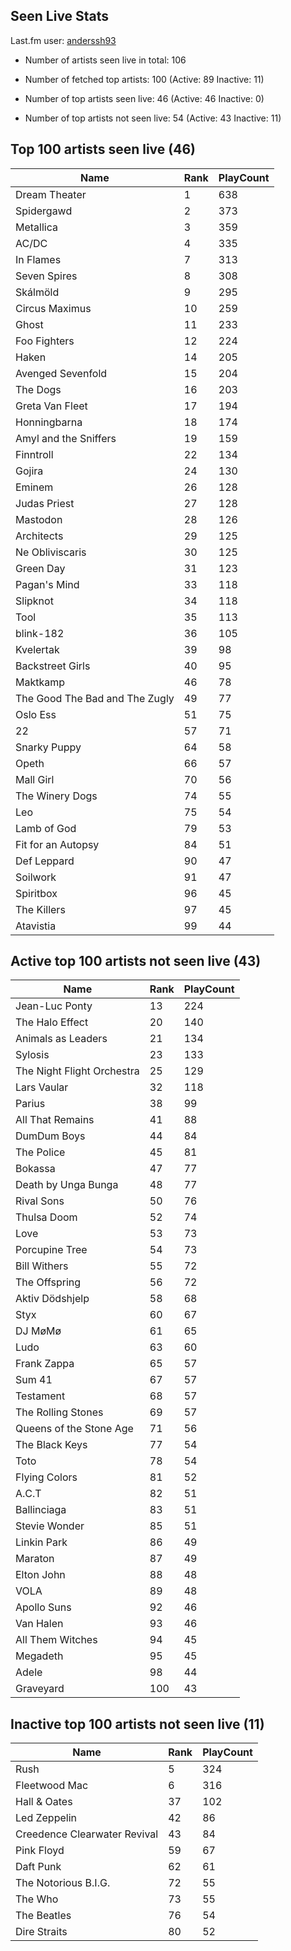 ## Seen Live Stats

Last.fm user: [anderssh93](https://www.last.fm/user/anderssh93)

- Number of artists seen live in total: 106

- Number of fetched top artists: 100 (Active: 89 Inactive: 11)

- Number of top artists seen live: 46 (Active: 46 Inactive: 0)

- Number of top artists not seen live: 54 (Active: 43 Inactive: 11)

## Top 100 artists seen live (46)

Name                           | Rank | PlayCount
------------------------------ | ---- | ---------
Dream Theater                  | 1    | 638      
Spidergawd                     | 2    | 373      
Metallica                      | 3    | 359      
AC/DC                          | 4    | 335      
In Flames                      | 7    | 313      
Seven Spires                   | 8    | 308      
Skálmöld                       | 9    | 295      
Circus Maximus                 | 10   | 259      
Ghost                          | 11   | 233      
Foo Fighters                   | 12   | 224      
Haken                          | 14   | 205      
Avenged Sevenfold              | 15   | 204      
The Dogs                       | 16   | 203      
Greta Van Fleet                | 17   | 194      
Honningbarna                   | 18   | 174      
Amyl and the Sniffers          | 19   | 159      
Finntroll                      | 22   | 134      
Gojira                         | 24   | 130      
Eminem                         | 26   | 128      
Judas Priest                   | 27   | 128      
Mastodon                       | 28   | 126      
Architects                     | 29   | 125      
Ne Obliviscaris                | 30   | 125      
Green Day                      | 31   | 123      
Pagan's Mind                   | 33   | 118      
Slipknot                       | 34   | 118      
Tool                           | 35   | 113      
blink-182                      | 36   | 105      
Kvelertak                      | 39   | 98       
Backstreet Girls               | 40   | 95       
Maktkamp                       | 46   | 78       
The Good The Bad and The Zugly | 49   | 77       
Oslo Ess                       | 51   | 75       
22                             | 57   | 71       
Snarky Puppy                   | 64   | 58       
Opeth                          | 66   | 57       
Mall Girl                      | 70   | 56       
The Winery Dogs                | 74   | 55       
Leo                            | 75   | 54       
Lamb of God                    | 79   | 53       
Fit for an Autopsy             | 84   | 51       
Def Leppard                    | 90   | 47       
Soilwork                       | 91   | 47       
Spiritbox                      | 96   | 45       
The Killers                    | 97   | 45       
Atavistia                      | 99   | 44       

## Active top 100 artists not seen live (43)

Name                       | Rank | PlayCount
-------------------------- | ---- | ---------
Jean-Luc Ponty             | 13   | 224      
The Halo Effect            | 20   | 140      
Animals as Leaders         | 21   | 134      
Sylosis                    | 23   | 133      
The Night Flight Orchestra | 25   | 129      
Lars Vaular                | 32   | 118      
Parius                     | 38   | 99       
All That Remains           | 41   | 88       
DumDum Boys                | 44   | 84       
The Police                 | 45   | 81       
Bokassa                    | 47   | 77       
Death by Unga Bunga        | 48   | 77       
Rival Sons                 | 50   | 76       
Thulsa Doom                | 52   | 74       
Love                       | 53   | 73       
Porcupine Tree             | 54   | 73       
Bill Withers               | 55   | 72       
The Offspring              | 56   | 72       
Aktiv Dödshjelp            | 58   | 68       
Styx                       | 60   | 67       
DJ MøMø                    | 61   | 65       
Ludo                       | 63   | 60       
Frank Zappa                | 65   | 57       
Sum 41                     | 67   | 57       
Testament                  | 68   | 57       
The Rolling Stones         | 69   | 57       
Queens of the Stone Age    | 71   | 56       
The Black Keys             | 77   | 54       
Toto                       | 78   | 54       
Flying Colors              | 81   | 52       
A.C.T                      | 82   | 51       
Ballinciaga                | 83   | 51       
Stevie Wonder              | 85   | 51       
Linkin Park                | 86   | 49       
Maraton                    | 87   | 49       
Elton John                 | 88   | 48       
VOLA                       | 89   | 48       
Apollo Suns                | 92   | 46       
Van Halen                  | 93   | 46       
All Them Witches           | 94   | 45       
Megadeth                   | 95   | 45       
Adele                      | 98   | 44       
Graveyard                  | 100  | 43       

## Inactive top 100 artists not seen live (11)

Name                         | Rank | PlayCount
---------------------------- | ---- | ---------
Rush                         | 5    | 324      
Fleetwood Mac                | 6    | 316      
Hall & Oates                 | 37   | 102      
Led Zeppelin                 | 42   | 86       
Creedence Clearwater Revival | 43   | 84       
Pink Floyd                   | 59   | 67       
Daft Punk                    | 62   | 61       
The Notorious B.I.G.         | 72   | 55       
The Who                      | 73   | 55       
The Beatles                  | 76   | 54       
Dire Straits                 | 80   | 52       
